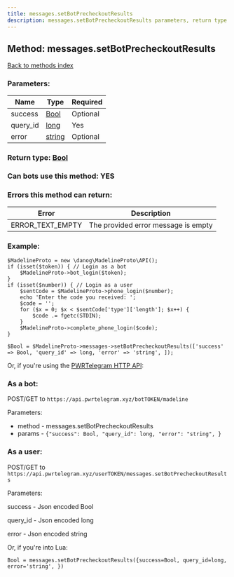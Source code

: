 ```yaml
---
title: messages.setBotPrecheckoutResults
description: messages.setBotPrecheckoutResults parameters, return type and example
---
```

## Method: messages.setBotPrecheckoutResults  
[Back to methods index](index.md)


### Parameters:

| Name     |    Type       | Required |
|----------|---------------|----------|
|success|[Bool](../types/Bool.md) | Optional|
|query\_id|[long](../types/long.md) | Yes|
|error|[string](../types/string.md) | Optional|


### Return type: [Bool](../types/Bool.md)

### Can bots use this method: **YES**


### Errors this method can return:

| Error    | Description   |
|----------|---------------|
|ERROR_TEXT_EMPTY|The provided error message is empty|

### Example:


```
$MadelineProto = new \danog\MadelineProto\API();
if (isset($token)) { // Login as a bot
    $MadelineProto->bot_login($token);
}
if (isset($number)) { // Login as a user
    $sentCode = $MadelineProto->phone_login($number);
    echo 'Enter the code you received: ';
    $code = '';
    for ($x = 0; $x < $sentCode['type']['length']; $x++) {
        $code .= fgetc(STDIN);
    }
    $MadelineProto->complete_phone_login($code);
}

$Bool = $MadelineProto->messages->setBotPrecheckoutResults(['success' => Bool, 'query_id' => long, 'error' => 'string', ]);
```

Or, if you're using the [PWRTelegram HTTP API](https://pwrtelegram.xyz):

### As a bot:

POST/GET to `https://api.pwrtelegram.xyz/botTOKEN/madeline`

Parameters:

* method - messages.setBotPrecheckoutResults
* params - `{"success": Bool, "query_id": long, "error": "string", }`



### As a user:

POST/GET to `https://api.pwrtelegram.xyz/userTOKEN/messages.setBotPrecheckoutResults`

Parameters:

success - Json encoded Bool

query_id - Json encoded long

error - Json encoded string




Or, if you're into Lua:

```
Bool = messages.setBotPrecheckoutResults({success=Bool, query_id=long, error='string', })
```

